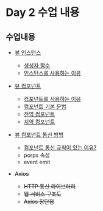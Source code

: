 # Day 2 수업 내용

## 수업내용
- [뷰 인스턴스](../day1/instance.html)
  - [생성자 함수](../day1/instance.html#생성자-함수-인스턴스-생성)
  - [인스턴스를 사용하는 이유](../day1/instance.html#인스턴스를-사용하는-이유)
- [뷰 컴포넌트](../day2/components.html)
  - [컴포넌트를 사용하는 이유](../day2/components.html#컴포넌트를-사용하는-이유)
  - [컴포넌트 기본 문법](../day2/components.html#컴포넌트-기본-문법)
  - [전역 컴포넌트](../day2/components.html#전역-컴포넌트)
  - [지역 컴포넌트](../day2/components.html#지역-컴포넌트)
- [뷰 컴포넌트 통신 방법](../day2/components-communication.html)
  - [컴포넌트 통신 규칙이 있는 이유?](../day2/components-communication.html#컴포넌트-통시-규칙이-있는-이유)
  - porps 속성
  - event emit

- ~~Axios~~
  - ~~HTTP 통신 라이브러리~~
  - ~~웹 서비스 구조도~~
  - ~~Axios 장단점~~